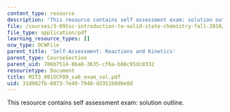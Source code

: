 ```yaml
---
content_type: resource
description: 'This resource contains self assessment exam: solution outline.'
file: /courses/3-091sc-introduction-to-solid-state-chemistry-fall-2010/31d982fb60737e407940d3351b0d6e8d_MIT3_091SCF09_sa6_exam_sol.pdf
file_type: application/pdf
learning_resource_types: []
ocw_type: OCWFile
parent_title: 'Self-Assessment: Reactions and Kinetics'
parent_type: CourseSection
parent_uid: 786b7514-86a8-3635-cf6a-b88c95dc0332
resourcetype: Document
title: MIT3_091SCF09_sa6_exam_sol.pdf
uid: 31d982fb-6073-7e40-7940-d3351b0d6e8d
---
```

This resource contains self assessment exam: solution outline.